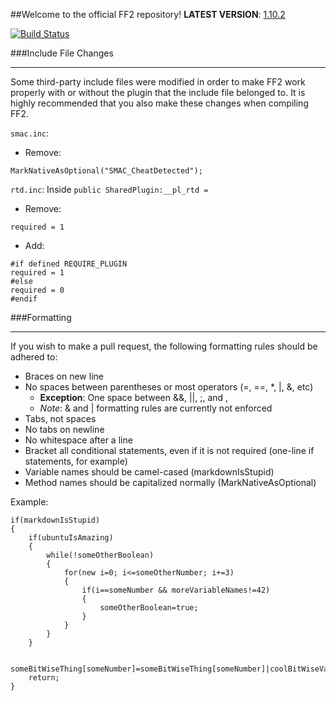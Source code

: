 ##Welcome to the official FF2 repository!
**LATEST VERSION**: [1.10.2](https://forums.alliedmods.net/showthread.php?p=2054933#post2054933)

[![Build Status](https://travis-ci.org/50DKP/FF2-Official.svg?branch=development)](https://travis-ci.org/50DKP/FF2-Official)

###Include File Changes
***
Some third-party include files were modified in order to make FF2 work properly with or without the plugin that the include file belonged to.
It is highly recommended that you also make these changes when compiling FF2.

`smac.inc`:
* Remove:
```sourcepawn
MarkNativeAsOptional("SMAC_CheatDetected");
```

`rtd.inc`:  Inside `public SharedPlugin:__pl_rtd = `
* Remove:
```sourcepawn
required = 1
```
* Add:
```sourcepawn
#if defined REQUIRE_PLUGIN
required = 1
#else
required = 0
#endif
```

###Formatting
***
If you wish to make a pull request, the following formatting rules should be adhered to:

* Braces on new line
* No spaces between parentheses or most operators (=, ==, *, |, &, etc)
	* **Exception**: One space between &&, ||, ;, and ,
	* *Note*: & and | formatting rules are currently not enforced
* Tabs, not spaces
* No tabs on newline
* No whitespace after a line
* Bracket all conditional statements, even if it is not required (one-line if statements, for example)
* Variable names should be camel-cased (markdownIsStupid)
* Method names should be capitalized normally (MarkNativeAsOptional)

Example:

```sourcepawn
if(markdownIsStupid)
{
	if(ubuntuIsAmazing)
	{
		while(!someOtherBoolean)
		{
			for(new i=0; i<=someOtherNumber; i+=3)
			{
				if(i==someNumber && moreVariableNames!=42)
				{
					someOtherBoolean=true;
				}
			}
		}
	}

	someBitWiseThing[someNumber]=someBitWiseThing[someNumber]|coolBitWiseVariable;
	return;
}
```
